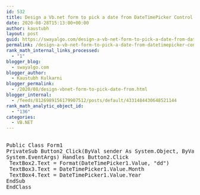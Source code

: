 ```yaml
---
id: 532
title: Design a Vb.net form to pick a date from DateTimePicker Control and display day, month and year in separate text boxes.
date: 2020-08-28T15:13:00+00:00
author: kaustubh
layout: post
guid: https://swayalgo.com/design-a-vb-net-form-to-pick-a-date-from-datetimepicker-control-and-display-day-month-and-year-in-separate-text-boxes/
permalink: /design-a-vb-net-form-to-pick-a-date-from-datetimepicker-control-and-display-day-month-and-year-in-separate-text-boxes/
rank_math_internal_links_processed:
  - "1"
blogger_blog:
  - swayalgo.com
blogger_author:
  - Kaustubh Kulkarni
blogger_permalink:
  - /2020/08/design-vbnet-form-to-pick-date-from.html
blogger_internal:
  - /feeds/8126989156179907512/posts/default/4331484430648521144
rank_math_analytic_object_id:
  - "136"
categories:
  - VB.NET
---
```

<pre><br />Public Class Form1<br />PrivateSub Button2_Click(ByVal sender As System.Object, ByVal e As<br />System.EventArgs) Handles Button2.Click<br /> TextBox2.Text = Format(DateTimePicker1.Value, "dd")<br /> TextBox3.Text = DateTimePicker1.Value.Month<br /> TextBox4.Text = DateTimePicker1.Value.Year<br />EndSub<br />EndClass<br /><br /><br /></pre>